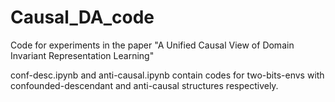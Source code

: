 # Causal_DA_code
Code for experiments in the paper "A Unified Causal View of Domain Invariant Representation Learning"

conf-desc.ipynb and anti-causal.ipynb contain codes for two-bits-envs with confounded-descendant and anti-causal structures respectively.
